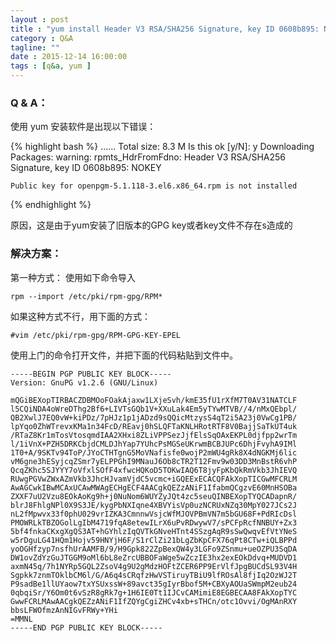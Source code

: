 ```yaml
---
layout : post
title : "yum install Header V3 RSA/SHA256 Signature, key ID 0608b895: NOKEY"
category : Q&A
tagline: ""
date : 2015-12-14 16:00:00
tags : [q&a, yum ]
---
```




### Q & A：

使用 yum 安装软件是出现以下错误：


{% highlight bash %}
	......
	Total size: 8.3 M
	Is this ok [y/N]: y
	Downloading Packages:
	warning: rpmts_HdrFromFdno: Header V3 RSA/SHA256 Signature, key ID 0608b895: NOKEY

	Public key for openpgm-5.1.118-3.el6.x86_64.rpm is not installed
{% endhighlight %}

原因，这是由于yum安装了旧版本的GPG key或者key文件不存在s造成的

### 解决方案：

第一种方式：
使用如下命令导入

	rpm --import /etc/pki/rpm-gpg/RPM* 

如果这种方式不行，用下面的方式：

	#vim /etc/pki/rpm-gpg/RPM-GPG-KEY-EPEL

使用上门的命令打开文件，并把下面的代码粘贴到文件中。
	
	-----BEGIN PGP PUBLIC KEY BLOCK-----
	Version: GnuPG v1.2.6 (GNU/Linux)
	
	mQGiBEXopTIRBACZDBMOoFOakAjaxw1LXjeSvh/kmE35fU1rXfM7T0AV31NATCLF
	l5CQiNDA4oWreDThg2Bf6+LIVTsGQb1V+XXuLak4Em5yTYwMTVB//4/nMxQEbpl/
	QB2XwlJ7EQ0vW+kiPDz/7pHJz1p1jADzd9sQQicMtzysS4qT2i5A23j0VwCg1PB/
	lpYqo0ZhWTrevxKMa1n34FcD/REavj0hSLQFTaKNLHRotRTF8V0BajjSaTkUT4uk
	/RTaZ8Kr1mTosVtosqmdIAA2XHxi8ZLiVPPSezJjfElsSqOAxEKPL0djfpp2wrTm
	l/1iVnX+PZH5DRKCbjdCMLDJhYap7YUhcPsMGSeUKrwmBCBJUPc6DhjFvyhA9IMl
	1T0+A/9SKTv94ToP/JYoCTHTgnG5MoVNafisfe0wojP2mWU4gRk8X4dNGKMj6lic
	vM6gne3hESyjcqZSmr7yELPPGhI9MNauJ6Ob8cTR2T12Fmv9w03DD3MnBstR6vhP
	QcqZKhc5SJYYY7oVfxlSOfF4xfwcHQKoD5TOKwIAQ6T8jyFpKbQkRmVkb3JhIEVQ
	RUwgPGVwZWxAZmVkb3JhcHJvamVjdC5vcmc+iGQEExECACQFAkXopTICGwMFCRLM
	AwAGCwkIBwMCAxUCAwMWAgECHgECF4AACgkQEZzANiF1IfabmQCgzvE60MnHSOBa
	ZXXF7uU2Vzu8EOkAoKg9h+j0NuNom6WUYZyJQt4zc5seuQINBEXopTYQCADapnR/
	blrJ8FhlgNPl0X9S3JE/kygPbNXIqne4XBVYisVp0uzNCRUxNZq30MpY027JCs2J
	nL2fMpwvx33f0phU029vrIZKA3CmnnwVsjcWfMJOVPBmVN7m5bGU68F+PdRIcDsl
	PMOWRLkTBZOGolLgIbM4719fqA8etewILrX6uPvRDwywV7/sPCFpRcfNNBUY+Zx3
	5bf4fnkaCKxgXgQS3AT+hGYhlzIqQVTkGNveHTnt4SSzgAqR9sSwQwqvEfVtYNeS
	w5rDguLG41HQm1Hojv59HNYjH6F/S1rClZi21bLgZbKpCFX76qPt8CTw+iQLBPPd
	yoOGHfzyp7nsfhUrAAMFB/9/H9Gpk822ZpBexQW4y3LGFo9ZSnmu+ueOZPU3SqDA
	DW1ovZdYzGuJTGGM9oMl6bL8eZrcUBBOFaWge5wZczIE3hx2exEOkDdvq+MUDVD1
	axmN45q/7h1NYRp5GQL2ZsoV4g9U2gMdzHOFtZCER6PP9ErVlfJpgBUCdSL93V4H
	Sgpkk7znmTOklbCM6l/G/A6q4sCRqfzHwVSTiruyTBiU9lfROsAl8fjIq2OzWJ2T
	P9sadBe1llUYaow7txYSUxssW+89avct35gIyrBbof5M+CBXyAOUaSWmpM2eub24
	0qbqiSr/Y6Om0t6vSzR8gRk7g+1H6IE0Tt1IJCvCAMimiE8EGBECAA8FAkXopTYC
	GwwFCRLMAwAACgkQEZzANiF1IfZQYgCgiZHCv4xb+sTHCn/otc1Ovvi/OgMAnRXY
	bbsLFWOfmzAnNIGvFRWy+YHi
	=MMNL
	-----END PGP PUBLIC KEY BLOCK-----